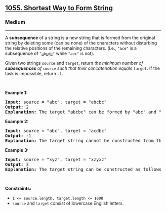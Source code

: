 <h2><a href="https://leetcode.com/problems/shortest-way-to-form-string/">1055. Shortest Way to Form String</a></h2><h3>Medium</h3><hr><div><p>A <strong>subsequence</strong> of a string is a new string that is formed from the original string by deleting some (can be none) of the characters without disturbing the relative positions of the remaining characters. (i.e., <code>"ace"</code> is a subsequence of <code>"<u>a</u>b<u>c</u>d<u>e</u>"</code> while <code>"aec"</code> is not).</p>

<p>Given two strings <code>source</code> and <code>target</code>, return <em>the minimum number of <strong>subsequences</strong> of </em><code>source</code><em> such that their concatenation equals </em><code>target</code>. If the task is impossible, return <code>-1</code>.</p>

<p>&nbsp;</p>
<p><strong class="example">Example 1:</strong></p>

<pre><strong>Input:</strong> source = "abc", target = "abcbc"
<strong>Output:</strong> 2
<strong>Explanation:</strong> The target "abcbc" can be formed by "abc" and "bc", which are subsequences of source "abc".
</pre>

<p><strong class="example">Example 2:</strong></p>

<pre><strong>Input:</strong> source = "abc", target = "acdbc"
<strong>Output:</strong> -1
<strong>Explanation:</strong> The target string cannot be constructed from the subsequences of source string due to the character "d" in target string.
</pre>

<p><strong class="example">Example 3:</strong></p>

<pre><strong>Input:</strong> source = "xyz", target = "xzyxz"
<strong>Output:</strong> 3
<strong>Explanation:</strong> The target string can be constructed as follows "xz" + "y" + "xz".
</pre>

<p>&nbsp;</p>
<p><strong>Constraints:</strong></p>

<ul>
	<li><code>1 &lt;= source.length, target.length &lt;= 1000</code></li>
	<li><code>source</code> and <code>target</code> consist of lowercase English letters.</li>
</ul>
</div>